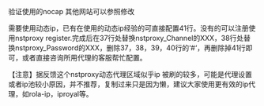 验证使用的nocap 其他网站可以参照修改 


需要使用动态ip，已有在使用的动态ip经验的可直接配置41行。没有的可以注册使用nstproxy register.完成后在37行处替换nstproxy_Channel的XXX，38行处替换nstproxy_Password的XXX，删除37，38，39，40行的‘#‘，再删除掉41行即可，或者直接咨询所用代理的客服帮忙配置。

【注意】据反馈这个nstproxy动态代理区域似乎ip 被刷的较多，可能是代理设置或者ip池较小原因，并不推荐，复制过来只是因为懒，建议大家使用更有效的ip代理，如rola-ip，iproyal等。
